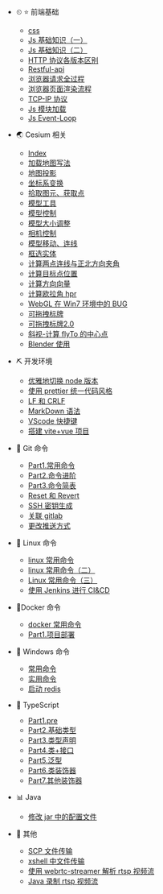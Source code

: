 - ⏲ :star: 前端基础

  - [css](/notes/前端基础/css.md)
  - [Js 基础知识（一）](/notes/前端基础/Js基础知识1.md)
  - [Js 基础知识（二）](/notes/前端基础/Js基础知识2.md)
  - [HTTP 协议各版本区别](/notes/前端基础/HTTP协议各版本区别.md)
  - [Restful-api](/notes/前端基础/Restful-api.md)
  - [浏览器请求全过程](/notes/前端基础/浏览器从发出请求到页面渲染完毕全过程.md)
  - [浏览器页面渲染流程](/notes/前端基础/浏览器页面渲染流程.md)
  - [TCP-IP 协议](/notes/前端基础/TCP-IP协议.md)
  - [Js 模块加载](/notes/前端基础/Js模块加载.md)
  - [Js Event-Loop](/notes/前端基础/事件循环.md)

- 🌏 Cesium 相关

  - [Index](/notes/Cesium相关/Index.md)
  - [加载地图写法](/notes/Cesium相关/加载地图写法.md)
  - [地图投影](/notes/Cesium相关/地图投影.md)
  - [坐标系变换](/notes/Cesium相关/坐标系变换.md)
  - [拾取图元、获取点](/notes/Cesium相关/拾取图元、获取点.md)
  - [模型工具](/notes/Cesium相关/模型工具.md)
  - [模型控制](/notes/Cesium相关/模型控制.md)
  - [模型大小调整](/notes/Cesium相关/模型大小调整.md)
  - [相机控制](/notes/Cesium相关/相机控制.md)
  - [模型移动、连线](/notes/Cesium相关/模型移动、连线.md)
  - [框选实体](/notes/Cesium相关/框选实体.md)
  - [计算两点连线与正北方向夹角](/notes/Cesium相关/计算两点连线与正北方向夹角.md)
  - [计算目标点位置](/notes/Cesium相关/计算目标点位置.md)
  - [计算方向向量](/notes/Cesium相关/计算方向向量.md)
  - [计算欧拉角 hpr](/notes/Cesium相关/计算欧拉角hpr.md)
  - [WebGL 在 Win7 环境中的 BUG](/notes/Cesium相关/Win7环境项目bug.md)
  - [可拖拽标牌](/notes/Cesium相关/可拖拽标牌.md)
  - [可拖拽标牌2.0](/notes/Cesium相关/可拖拽标牌2.0.md)
  - [斜视-计算 flyTo 的中心点](/notes/Cesium相关/斜视-计算flyTo的中心点.md)
  - [Blender 使用](/notes/Cesium相关/Blender使用.md)

- ⛏ 开发环境

  - [优雅地切换 node 版本](/notes/开发环境/优雅地切换node版本.md)
  - [使用 prettier 统一代码风格](/notes/开发环境/使用prettier统一代码风格.md)
  - [LF 和 CRLF](/notes/开发环境/LF&CRLF.md)
  - [MarkDown 语法](/notes/开发环境/Markdown语法速查.md)
  - [VScode 快捷键](/notes/开发环境/VS_Code快捷键.md)
  - [搭建 vite+vue 项目](/notes/开发环境/搭建vite+vue项目.md)

- 🍂 Git 命令

  - [Part1.常用命令](/notes/Git命令/Part1.常用命令.md)
  - [Part2.命令进阶](/notes/Git命令/Part2.命令进阶.md)
  - [Part3.命令简表](/notes/Git命令/Part3.命令简表.md)
  - [Reset 和 Revert](/notes/Git命令/reset和revert.md)
  - [SSH 密钥生成](/notes/Git命令/SSH密钥生成.md)
  - [关联 gitlab](/notes/Git命令/关联gitlab.md)
  - [更改推送方式](/notes/Git命令/更改推送方式.md)

- 🌼 Linux 命令

  - [linux 常用命令](/notes/Linux命令/linux常用命令.md)
  - [linux 常用命令（二）](/notes/Linux命令/linux常用命令（二）.md)
  - [Linux 常用命令（三）](/notes/Linux命令/Linux常用命令（三）.md)
  - [使用 Jenkins 进行 CI&CD](/notes/Linux命令/使用Jenkins进行CI&CD.md)

- 🍟Docker 命令

  - [docker 常用命令](/notes/Docker命令/docker常用命令.md)
  - [Part1.项目部署](/notes/Docker命令/Part1.项目部署.md)

- 🧫 Windows 命令

  - [常用命令](/notes/Windows命令/常用命令.md)
  - [实用命令](/notes/Windows命令/实用命令.md)
  - [启动 redis](/notes/Windows命令/启动redis.md)

- 🥨 TypeScript

  - [Part1.pre](/notes/TypeScript/Part1.pre.md)
  - [Part2.基础类型](/notes/TypeScript/Part2.基础类型.md)
  - [Part3.类型声明](/notes/TypeScript/Part3.类型声明.md)
  - [Part4.类+接口](/notes/TypeScript/Part4.类+接口.md)
  - [Part5.泛型](/notes/TypeScript/Part5.泛型.md)
  - [Part6.类装饰器](/notes/TypeScript/Part6.类装饰器.md)
  - [Part7.其他装饰器](/notes/TypeScript/Part7.其他装饰器.md)

- 📊 Java

  - [修改 jar 中的配置文件](/notes/Java/修改jar中的配置文件.md)

- 🎂 其他

  - [SCP 文件传输](/notes/其他/SCP文件传输.md)
  - [xshell 中文件传输](/notes/其他/xshell中文件传输.md)
  - [使用 webrtc-streamer 解析 rtsp 视频流](/notes/其他/使用webrtc-streamer解析rtsp视频流.md)
  - [Java 录制 rtsp 视频流](/notes/其他/Java录制rtsp视频流.md)
